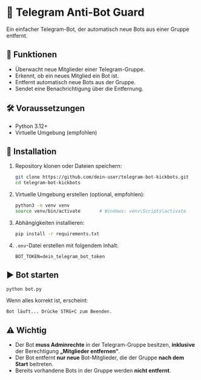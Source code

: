 # 🤖 Telegram Anti-Bot Guard

Ein einfacher Telegram-Bot, der automatisch neue Bots aus einer Gruppe entfernt.

## 🔧 Funktionen

- Überwacht neue Mitglieder einer Telegram-Gruppe.
- Erkennt, ob ein neues Mitglied ein Bot ist.
- Entfernt automatisch neue Bots aus der Gruppe.
- Sendet eine Benachrichtigung über die Entfernung.

## 🛠️ Voraussetzungen

- Python 3.12+
- Virtuelle Umgebung (empfohlen)

## 🚀 Installation

1. Repository klonen oder Dateien speichern:
   ```bash
   git clone https://github.com/dein-user/telegram-bot-kickbots.git
   cd telegram-bot-kickbots
   ```

2. Virtuelle Umgebung erstellen (optional, empfohlen):
   ```bash
   python3 -m venv venv
   source venv/bin/activate       # Windows: venv\Scripts\activate
   ```

3. Abhängigkeiten installieren:
   ```bash
   pip install -r requirements.txt
   ```

4. `.env`-Datei erstellen mit folgendem Inhalt:
   ```env
   BOT_TOKEN=dein_telegram_bot_token
   ```

## ▶️ Bot starten

```bash
python bot.py
```

Wenn alles korrekt ist, erscheint:
```
Bot läuft... Drücke STRG+C zum Beenden.
```

## ⚠️ Wichtig

- Der Bot **muss Adminrechte** in der Telegram-Gruppe besitzen, **inklusive** der Berechtigung **„Mitglieder entfernen“**.
- Der Bot entfernt **nur neue** Bot-Mitglieder, die der Gruppe **nach dem Start** beitreten.
- Bereits vorhandene Bots in der Gruppe werden **nicht entfernt**.
